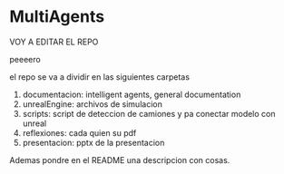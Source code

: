 # MultiAgents


VOY A EDITAR EL REPO 

peeeero

el repo se va a dividir en las siguientes carpetas

1. documentacion: intelligent agents, general documentation
2. unrealEngine: archivos de simulacion
3. scripts: script de deteccion de camiones y pa conectar modelo con unreal 
4. reflexiones: cada quien su pdf
5. presentacion: pptx de la presentacion


Ademas pondre en el README una descripcion con cosas.
